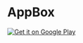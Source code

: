 # AppBox
<a href='https://play.google.com/store/apps/details?id=ru.igor.dyatlov.appbox.free&pcampaignid=MKT-Other-global-all-co-prtnr-py-PartBadge-Mar2515-1'><img alt='Get it on Google Play' src='https://play.google.com/intl/en_us/badges/images/generic/en_badge_web_generic.eps'/></a>